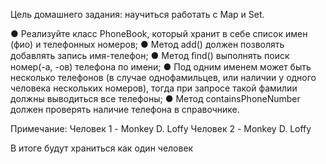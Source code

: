 Цель домашнего задания: научиться работать с Map и Set.

● Реализуйте класс PhoneBook, который хранит в себе список имен (фио) и телефонных номеров;
● Метод add() должен позволять добавлять запись имя-телефон;
● Метод ﬁnd() выполнять поиск номер(-а, -ов) телефона по имени;
● Под одним именем может быть несколько телефонов (в случае однофамильцев, или наличии у одного человека нескольких номеров),
тогда при запросе такой фамилии должны выводиться все телефоны;
● Метод containsPhoneNumber должен проверять наличие телефона в справочнике.

Примечание:
Человек 1 - Monkey D. Loffy
Человек 2 - Monkey D. Loffy

В итоге будут храниться как один человек